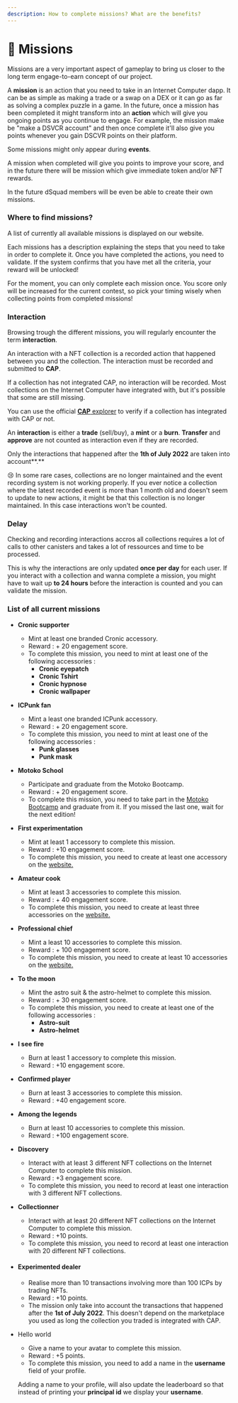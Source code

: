 ```yaml
---
description: How to complete missions? What are the benefits?
---
```


# 📜 Missions

Missions are a very important aspect of gameplay to bring us closer to the long term engage-to-earn concept of our project.

A **mission** is an action that you need to take in an Internet Computer dapp. It can be as simple as making a trade or a swap on a DEX or it can go as far as solving a complex puzzle in a game. In the future, once a mission has been completed it might transform into an **action** which will give you ongoing points as you continue to engage. For example, the mission make be "make a DSVCR account" and then once complete it'll also give you points whenever you gain DSCVR points on their platform.

Some missions might only appear during **events**.

A mission when completed will give you points to improve your score, and in the future there will be mission which give immediate token and/or NFT rewards.

In the future dSquad members will be even be able to create their own missions.

### **Where to find missions?**

A list of currently all available missions is displayed on our website.

Each missions has a description explaining the steps that you need to take in order to complete it. Once you have completed the actions, you need to validate. If the system confirms that you have met all the criteria, your reward will be unlocked!

For the moment, you can only complete each mission once. You score only will be increased for the current contest, so pick your timing wisely when collecting points from completed missions!

### Interaction

Browsing trough the different missions, you will regularly encounter the term **interaction**.&#x20;

An interaction with a NFT collection is a recorded action that happened between you and the collection. The interaction must be recorded and submitted to **CAP**.&#x20;

If a collection has not integrated CAP, no interaction will be recorded. Most collections on the Internet Computer have integrated with, but it's possible that some are still missing.&#x20;

You can use the official [**CAP** explorer](https://explorer.cap.ooo/) to verify if a collection has integrated with CAP or not.

An **interaction** is either a **trade** (sell/buy), a **mint** or a **burn**. **Transfer** and **approve** are not counted as interaction even if they are recorded.&#x20;

Only the interactions that happened after the **1th of July 2022** are taken into account**.**

😢 In some rare cases, collections are no longer maintained and the event recording system is not working properly. If you ever notice a collection where the latest recorded event is more than 1 month old and doesn't seem to update to new actions, it might be that this collection is no longer maintained. In this case interactions won't be counted.&#x20;

### Delay&#x20;

Checking and recording interactions accros all collections requires a lot of calls to other canisters and takes a lot of ressources and time to be processed.&#x20;

This is why the interactions are only updated **once per day** for each user. If you interact with a collection and wanna complete a mission, you might have to wait up **to 24 hours** before the interaction is counted and you can validate the mission.

### List of all current missions

* **Cronic supporter**
  * &#x20;Mint at least one branded Cronic accessory.
  * Reward : + 20 engagement score.
  * To complete this mission, you need to mint at least one of the following accessories :&#x20;
    * **Cronic eyepatch**
    * **Cronic Tshirt**
    * **Cronic hypnose**
    * **Cronic wallpaper**
* **ICPunk fan**&#x20;
  * Mint a least one branded ICPunk accessory.
  * Reward : + 20 engagement score.
  * To complete this mission, you need to mint at least one of the following accessories :
    * **Punk glasses**
    * **Punk mask**
* **Motoko School**&#x20;
  * Participate and graduate from the Motoko Bootcamp.
  * Reward : + 20 engagement score.
  * To complete this mission, you need to take part in the [Motoko Bootcamp](https://www.dfinitycommunity.com/motoko-bootcamp/) and graduate from it. If you missed the last one, wait for the next edition!
* **First experimentation**&#x20;
  * Mint at least 1 accessory to complete this mission.
  * Reward : +10 engagement score.
  * To complete this mission, you need to create at least one accessory on the [website.](https://icpsquad.web.app/create-accessory)
* **Amateur cook**&#x20;
  * Mint at least 3 accessories to complete this mission.
  * Reward : + 40 engagement score.
  * To complete this mission, you need to create at least three accessories on the [website.](https://icpsquad.web.app/create-accessory)
* **Professional chief**
  * Mint a least 10 accessories to complete this mission.
  * Reward : + 100 engagement score.
  * To complete this mission, you need to create at least 10 accessories on the [website.](https://icpsquad.web.app/create-accessory)
* **To the moon**
  * Mint the astro suit & the astro-helmet to complete this mission.
  * Reward : + 30 engagement score.
  * To complete this mission, you need to create at least one of the following accessories :&#x20;
    * **Astro-suit**
    * **Astro-helmet**
* **I see fire**&#x20;
  * Burn at least 1 accessory to complete this mission.
  * Reward : +10 engagement score.
* **Confirmed player**&#x20;
  * Burn at least 3 accessories to complete this mission.
  * Reward : +40 engagement score.
* **Among the legends**&#x20;
  * Burn at least 10 accessories to complete this mission.
  * Reward : +100 engagement score.
* **Discovery**
  * Interact with at least 3 different NFT collections on the Internet Computer to complete this mission.
  * Reward : +3 engagement score.
  * To complete this mission, you need to record at least one interaction with 3 different NFT collections.
* **Collectionner**
  * Interact with at least 20 different NFT collections on the Internet Computer to complete this mission.
  * Reward : +10 points.
  * To complete this mission, you need to record at least one interaction with 20 different NFT collections.
* #### Experimented dealer
  * Realise more than 10 transactions involving more than 100 ICPs by trading NFTs.
  * Reward : +10 points.
  * The mission only take into account the transactions that happened after the **1st of July 2022**. This doesn't depend on the marketplace you used as long the collection you traded is integrated with CAP.
*   Hello world

    * Give a name to your avatar to complete this mission.
    * Reward : +5 points.
    * To complete this mission, you need to add a name in the **username** field of your profile.

    Adding a name to your profile, will also update the leaderboard so that instead of printing your **principal id** we display your **username**.
